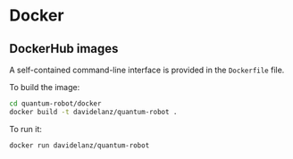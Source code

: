 # Docker

## DockerHub images


A self-contained command-line interface is provided in the `Dockerfile` file.

To build the image:
```sh
cd quantum-robot/docker
docker build -t davidelanz/quantum-robot .
```

To run it:
```sh
docker run davidelanz/quantum-robot
```